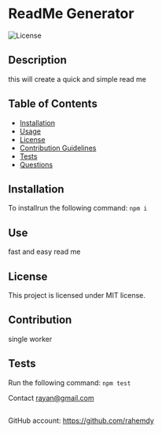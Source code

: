 # ReadMe Generator 
      
    
![License](https://img.shields.io/badge/License-MIT-blue.svg)
## Description
this will create a quick and simple read me
## Table of Contents
* [Installation](#installation)
* [Usage](#usage)
* [License](#license)
* [Contribution Guidelines](#contribution-guidelines)
* [Tests](#tests)
* [Questions](#questions)
## Installation
To installrun the following command:
``` npm i ```
## Use
fast and easy read me 
## License
This project is licensed under MIT license.
## Contribution 
single worker 
## Tests
Run the following command:
``` npm test ```


Contact rayan@gmail.com
##
GitHub account:  https://github.com/rahemdy
